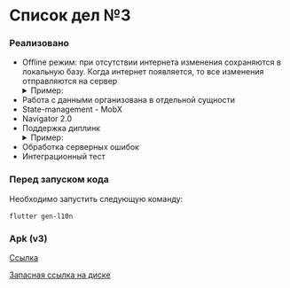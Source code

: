 # Список дел №3

### Реализовано
* Offline режим: при отсутствии интернета изменения сохраняются в локальную базу. Когда интернет появляется, то все изменения отправляются на сервер
    <details> 
    <summary>Пример:</summary>
        <img src="assets\screenshots\offline-mode.gif" width=240 hight=550>
    </details>
* Работа с данными организована в отдельной сущности
* State-management - MobX
* Navigator 2.0
* Поддержка диплинк
    <details> 
    <summary>Пример:</summary>
        <img src="assets\screenshots\deeplink.gif" width=240 hight=550>
    </details>
* Обработка серверных ошибок
* Интеграционный тест

### Перед запуском кода
Необходимо запустить следующую команду:
```
flutter gen-l10n
```

### Apk (v3)
[Ссылка](https://github.com/MariyaVik/ya-to-do/releases/tag/v3)

[Запасная ссылка на диске](https://drive.google.com/file/d/12JofARJ2EKigiOzf6iXZZSaKRv9GHe52/view?usp=sharing) 